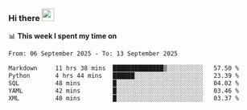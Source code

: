 ### Hi there <a href="https://www.gautamkrishnar.com/"><img src="https://media.giphy.com/media/hvRJCLFzcasrR4ia7z/giphy.gif" width="25px"></a>

📊 **This week I spent my time on**

<!--START_SECTION:waka-->

```txt
From: 06 September 2025 - To: 13 September 2025

Markdown     11 hrs 38 mins  ██████████████▒░░░░░░░░░░   57.50 %
Python       4 hrs 44 mins   ██████░░░░░░░░░░░░░░░░░░░   23.39 %
SQL          48 mins         █░░░░░░░░░░░░░░░░░░░░░░░░   04.02 %
YAML         42 mins         █░░░░░░░░░░░░░░░░░░░░░░░░   03.46 %
XML          40 mins         █░░░░░░░░░░░░░░░░░░░░░░░░   03.37 %
```

<!--END_SECTION:waka-->

